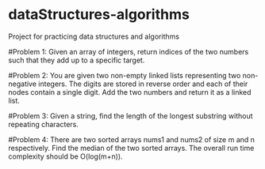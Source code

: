 # dataStructures-algorithms
Project for practicing data structures and algorithms

#Problem 1: 
Given an array of integers, return indices of the two numbers such that they add up to a specific target.
     
#Problem 2: 
You are given two non-empty linked lists representing two non-negative integers. The digits are stored in reverse order and each of their nodes contain a single digit. Add the two numbers and return it as a linked list.
     
#Problem 3: 
Given a string, find the length of the longest substring without repeating characters.
     
#Problem 4: 
There are two sorted arrays nums1 and nums2 of size m and n respectively. Find the median of the two sorted arrays. The overall run time complexity should be O(log(m+n)).
